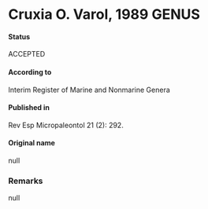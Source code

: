 Cruxia O. Varol, 1989 GENUS
=======

#### Status
ACCEPTED

#### According to
Interim Register of Marine and Nonmarine Genera

#### Published in
Rev Esp Micropaleontol 21 (2): 292.

#### Original name
null

### Remarks
null